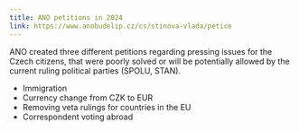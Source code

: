 ```yaml
---
title: ANO petitions in 2024
link: https://www.anobudelip.cz/cs/stinova-vlada/petice
---
```

ANO created three different petitions regarding pressing issues for the Czech citizens, that were poorly solved or will be potentially allowed by the current ruling political parties (SPOLU, STAN).

* Immigration
* Currency change from CZK to EUR
* Removing veta rulings for countries in the EU
* Correspondent voting abroad


